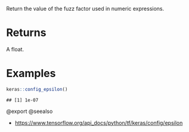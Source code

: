 Return the value of the fuzz factor used in numeric expressions.

# Returns
A float.

# Examples

```r
keras::config_epsilon()
```

```
## [1] 1e-07
```

@export
@seealso
+ <https://www.tensorflow.org/api_docs/python/tf/keras/config/epsilon>
